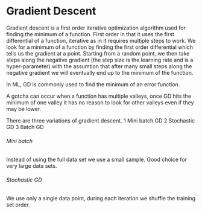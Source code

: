 # Gradient Descent

Gradient descent is a first order iterative optimization algorithm used for finding the minimum of a function. 
First order in that it uses the first differential of a function, iterative as in it requires multiple steps to work.
We look for a minimum of a function by finding the first order differential which tells us the gradient at a point.
Starting from a random point, we then take steps along the negative gradient (the step size is the learning rate and is a hyper-parameter) with the assumtion that after many small steps along the negative gradient we will eventually end up to the minimum of the function.

In ML, GD is commonly used to find the minimum of an error function.

A gotcha can occur when a function has multiple valleys, once GD hits the minimum of one valley it has no reason to look for other valleys even if they may be lower. 

There are three variations of gradient descent.
1 Mini batch GD
2 Stochastic GD
3 Batch GD

###### Mini batch
Instead of using the full data set we use a small sample. Good choice for very large data sets.

###### Stochastic GD
We use only a single data point, during each iteration we shuffle the training set order.
